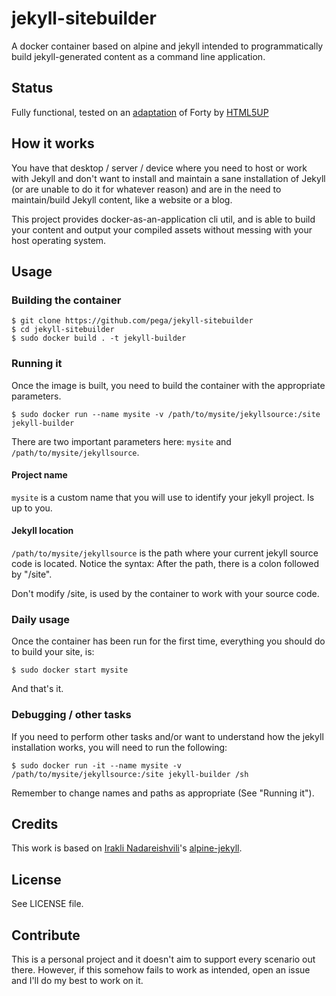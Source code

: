 # jekyll-sitebuilder
A docker container based on alpine and jekyll intended to programmatically build jekyll-generated content as a command line application.

## Status

Fully functional, tested on an [adaptation](https://github.com/andrewbanchich/forty-jekyll-theme) of Forty by [HTML5UP](https://html5up.net/)

## How it works

You have that desktop / server / device where you need to host or work with Jekyll and don't want to install and maintain a sane installation of Jekyll (or are unable to do it for whatever reason) and are in the need to maintain/build Jekyll content, like a website or a blog.

This project provides docker-as-an-application cli util, and is able to build your content and output your compiled assets without messing with your host operating system.

## Usage

### Building the container

```
$ git clone https://github.com/pega/jekyll-sitebuilder
$ cd jekyll-sitebuilder
$ sudo docker build . -t jekyll-builder
```

### Running it

Once the image is built, you need to build the container with the appropriate parameters.

```
$ sudo docker run --name mysite -v /path/to/mysite/jekyllsource:/site jekyll-builder
```

There are two important parameters here: `mysite` and `/path/to/mysite/jekyllsource`.

#### Project name

`mysite` is a custom name that you will use to identify your jekyll project. Is up to you.

#### Jekyll location

`/path/to/mysite/jekyllsource` is the path where your current jekyll source code is located. Notice the syntax: After the path, there is a colon followed by "/site". 

Don't modify /site, is used by the container to work with your source code.

### Daily usage

Once the container has been run for the first time, everything you should do to build your site, is:

```
$ sudo docker start mysite
```

And that's it.

### Debugging / other tasks

If you need to perform other tasks and/or want to understand how the jekyll installation works, you will need to run the following:

```
$ sudo docker run -it --name mysite -v /path/to/mysite/jekyllsource:/site jekyll-builder /sh
```

Remember to change names and paths as appropriate (See "Running it").

## Credits

This work is based on [Irakli Nadareishvili](https://github.com/inadarei)'s [alpine-jekyll](https://github.com/inadarei/alpine-jekyll).

## License

See LICENSE file.

## Contribute

This is a personal project and it doesn't aim to support every scenario out there. However, if this somehow fails to work as intended, open an issue and I'll do my best to work on it.
